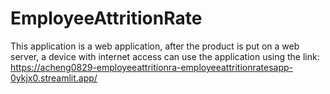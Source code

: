 # EmployeeAttritionRate

This application is a web application, after the product is put on a web server, a device with internet access can use the application using the link: https://acheng0829-employeeattritionra-employeeattritionratesapp-0ykjx0.streamlit.app/ 

